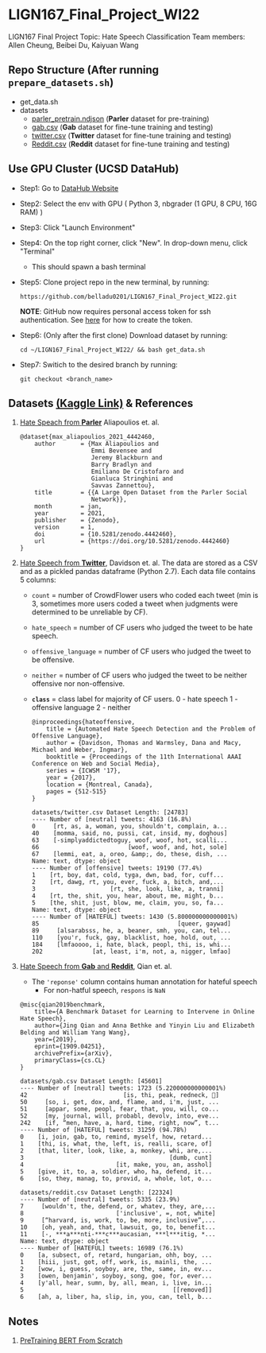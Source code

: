 # LIGN167_Final_Project_WI22
LIGN167 Final Project
Topic: Hate Speech Classification
Team members: Allen Cheung, Beibei Du, Kaiyuan Wang

## Repo Structure (After running ```prepare_datasets.sh```)

- get_data.sh
- datasets
    - [parler_pretrain.ndjson](./datasets/parler_pretrain.ndjson) (**Parler** dataset for pre-training)
    - [gab.csv](./datasets/gab.csv) (**Gab** dataset for fine-tune training and testing)
    - [twitter.csv](./datasets/twitter.csv) (**Twitter** dataset for fine-tune training and testing)
    - [Reddit.csv](./datasets/reddit.csv) (**Reddit** dataset for fine-tune training and testing)


## Use GPU Cluster (UCSD DataHub)
- Step1: Go to [DataHub Website](https://datahub.ucsd.edu/hub/spawn)
- Step2: Select the env with GPU ( Python 3, nbgrader (1 GPU, 8 CPU, 16G RAM) )
- Step3: Click "Launch Environment"
- Step4: On the top right corner, click "New". In drop-down menu, click "Terminal"
  - This should spawn a bash terminal
- Step5: Clone project repo in the new terminal, by running: 

  ```https://github.com/belladu0201/LIGN167_Final_Project_WI22.git```

  **NOTE**: GitHub now requires personal access token for ssh authentication. See [here](https://docs.github.com/en/authentication/keeping-your-account-and-data-secure/creating-a-personal-access-token) for how to create the token.
- Step6: (Only after the first clone) Download dataset by running: 
  
  ```cd ~/LIGN167_Final_Project_WI22/ && bash get_data.sh```

- Step7: Switich to the desired branch by running: 
  
  ```git checkout <branch_name>```

## Datasets [(Kaggle Link)](https://www.kaggle.com/kylewang1999/hate-speech-datasets) & References

1. [Hate Speach from **Parler**](https://zenodo.org/record/4442460#.YhcimC-B0iw) Aliapoulios et. al. 
    ```
    @dataset{max_aliapoulios_2021_4442460,
        author       = {Max Aliapoulios and
                        Emmi Bevensee and
                        Jeremy Blackburn and
                        Barry Bradlyn and
                        Emiliano De Cristofaro and
                        Gianluca Stringhini and
                        Savvas Zannettou},
        title        = {{A Large Open Dataset from the Parler Social 
                        Network}},
        month        = jan,
        year         = 2021,
        publisher    = {Zenodo},
        version      = 1,
        doi          = {10.5281/zenodo.4442460},
        url          = {https://doi.org/10.5281/zenodo.4442460}
    }
    ```

2. [Hate Speech from **Twitter**](https://github.com/t-davidson/hate-speech-and-offensive-language), Davidson et. al. The data are stored as a CSV and as a pickled pandas dataframe (Python 2.7). Each data file contains 5 columns:
    - `count` = number of CrowdFlower users who coded each tweet (min is 3, sometimes more users coded a tweet when judgments were determined to be unreliable by CF).

    - `hate_speech` = number of CF users who judged the tweet to be hate speech.

    - `offensive_language` = number of CF users who judged the tweet to be offensive.

    - `neither` = number of CF users who judged the tweet to be neither offensive nor non-offensive.

    - **`class`** = class label for majority of CF users.
      0 - hate speech
      1 - offensive  language
      2 - neither
      ```
      @inproceedings{hateoffensive,
          title = {Automated Hate Speech Detection and the Problem of Offensive Language},
          author = {Davidson, Thomas and Warmsley, Dana and Macy, Michael and Weber, Ingmar}, 
          booktitle = {Proceedings of the 11th International AAAI Conference on Web and Social Media},
          series = {ICWSM '17},
          year = {2017},
          location = {Montreal, Canada},
          pages = {512-515}
      }
      ```
      ```
      datasets/twitter.csv Dataset Length: [24783]
      ---- Number of [neutral] tweets: 4163 (16.8%)
      0     [rt, as, a, woman, you, shouldn't, complain, a...
      40    [momma, said, no, pussi, cat, insid, my, doghous]
      63    [-simplyaddictedtoguy, woof, woof, hot, scalli...
      66                         [woof, woof, and, hot, sole]
      67    [lemmi, eat, a, oreo, &amp;, do, these, dish, ...
      Name: text, dtype: object
      ---- Number of [offensive] tweets: 19190 (77.4%)
      1    [rt, boy, dat, cold, tyga, dwn, bad, for, cuff...
      2    [rt, dawg, rt, you, ever, fuck, a, bitch, and,...
      3                     [rt, she, look, like, a, tranni]
      4    [rt, the, shit, you, hear, about, me, might, b...
      5    [the, shit, just, blow, me, claim, you, so, fa...
      Name: text, dtype: object
      ---- Number of [HATEFUL] tweets: 1430 (5.800000000000001%)
      85                                       [queer, gaywad]
      89     [alsarabsss, he, a, beaner, smh, you, can, tel...
      110    [you'r, fuck, gay, blacklist, hoe, hold, out, ...
      184    [lmfaoooo, i, hate, black, peopl, thi, is, whi...
      202              [at, least, i'm, not, a, nigger, lmfao]
      ```

3. [Hate Speech from **Gab** and **Reddit**](https://github.com/jing-qian/A-Benchmark-Dataset-for-Learning-to-Intervene-in-Online-Hate-Speech), Qian et. al.
    - The `'reponse'` column contains human annotation for hateful speech
      - For non-hatful speech, `respons` is `NaN`
    ```
    @misc{qian2019benchmark,
        title={A Benchmark Dataset for Learning to Intervene in Online Hate Speech}, 
        author={Jing Qian and Anna Bethke and Yinyin Liu and Elizabeth Belding and William Yang Wang},
        year={2019},
        eprint={1909.04251},
        archivePrefix={arXiv},
        primaryClass={cs.CL}
    }
    ```
    ```
    datasets/gab.csv Dataset Length: [45601]
    ---- Number of [neutral] tweets: 1723 (5.220000000000001%)
    42                           [is, thi, peak, redneck, 🤔]
    50     [so, i, get, dox, and, flame, and, i'm, just, ...
    51     [appar, some, peopl, fear, that, you, will, co...
    52     [my, journal, will, probabl, devolv, into, eve...
    242    [if, “men, have, a, hard, time, right, now”, t...
    ---- Number of [HATEFUL] tweets: 31259 (94.78%)
    0    [i, join, gab, to, remind, myself, how, retard...
    1    [thi, is, what, the, left, is, realli, scare, of]
    2    [that, liter, look, like, a, monkey, whi, are,...
    3                                         [dumb, cunt]
    4                          [it, make, you, an, asshol]
    5    [give, it, to, a, soldier, who, ha, defend, it...
    6    [so, they, manag, to, provid, a, whole, lot, o...
    ```
    ```
    datasets/reddit.csv Dataset Length: [22324]
    ---- Number of [neutral] tweets: 5335 (23.9%)
    7     [wouldn't, the, defend, or, whatev, they, are,...
    8                          ['inclusive', =, not, white]
    9     [“harvard, is, work, to, be, more, inclusive”,...
    10    [oh, yeah, and, that, lawsuit, go, to, benefit...
    11    [-, ***a***nti-***c***aucasian, ***l***itig, *...
    Name: text, dtype: object
    ---- Number of [HATEFUL] tweets: 16989 (76.1%)
    0    [a, subsect, of, retard, hungarian, ohh, boy, ...
    1    [hiii, just, got, off, work, is, mainli, the, ...
    2    [wow, i, guess, soyboy, are, the, same, in, ev...
    3    [owen, benjamin', soyboy, song, goe, for, ever...
    4    [y'all, hear, sumn, by, all, mean, i, live, in...
    5                                          [[removed]]
    6    [ah, a, liber, ha, slip, in, you, can, tell, b...
    ```

## Notes
1. [PreTraining BERT From Scratch](https://discuss.huggingface.co/t/tips-for-pretraining-bert-from-scratch/1175/10)